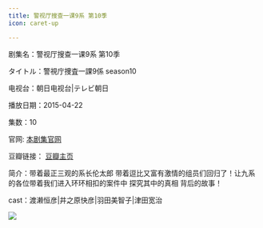 ```yaml
---
title: 警视厅搜查一课9系 第10季
icon: caret-up

---
```


剧集名：警视厅搜查一课9系 第10季

タイトル：警視庁捜査一課9係 season10

电视台：朝日电视台|テレビ朝日

播放日期：2015-04-22

集数：10

官网: [本剧集官网](https://www.tv-asahi.co.jp/9gakari_10/)

豆瓣链接： [豆瓣主页](https://movie.douban.com/subject/26322634/)

简介：带着最正三观的系长伦太郎 带着逗比又富有激情的组员们回归了！让九系的各位带着我们进入环环相扣的案件中 探究其中的真相 背后的故事！ ​​​

cast：渡濑恒彦|井之原快彦|羽田美智子|津田宽治

![](https://listpic.tsgsanjiao.com/2015/20151k9xs10-1.jpg)